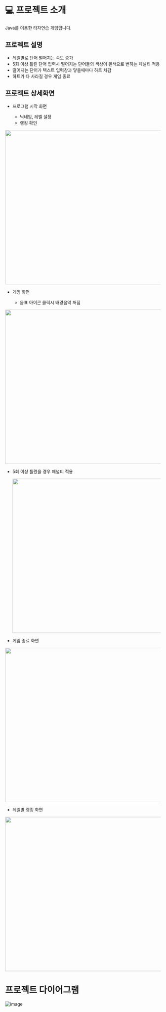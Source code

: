 # 💻 프로젝트 소개
Java를 이용한 타자연습 게임입니다.


## 프로젝트 설명
- 레벨별로 단어 떨어지는 속도 증가
- 5회 이상 틀린 단어 입력시 떨어지는 단어들의 색상이 흰색으로 변하는 페널티 적용
- 떨어지는 단어가 텍스트 입력창과 닿을때마다 하트 차감
- 하트가 다 사라질 경우 게임 종료


## 프로젝트 상세화면
- 프로그램 시작 화면

  
  - 닉네임, 레벨 설정
  - 랭킹 확인
<p align="center"><img src="https://github.com/yysh128/TypingGame/assets/75177372/79a6a8e8-57fe-453f-ae36-6138800e096f" width="800px" height="500px/">

  
- 게임 화면

  
  - 음표 아이콘 클릭시 배경음악 꺼짐
<p align="center"><img src="https://github.com/yysh128/TypingGame/assets/75177372/287c2ca8-c54d-4e2a-9a71-d07292ff004f" width="800px" height="500px/">

- 5회 이상 틀렸을 경우 페널티 적용
  <p align="center"><img src="https://github.com/yysh128/TypingGame/assets/75177372/d7dbbbc9-0d27-4505-b037-a4c14dd1212b" width="800px" height="500px/">

- 게임 종료 화면
<p align="center"><img src="https://github.com/yysh128/TypingGame/assets/75177372/025b5653-2501-4af4-841f-a4cebaf5794b" width="800px" height="500px/">

- 레벨별 랭킹 화면
<p align="center"><img src="https://github.com/yysh128/TypingGame/assets/75177372/d03e8351-7ffe-418b-b93b-efe033f238d3" width="800px" height="500px/">





# 프로젝트 다이어그램
![image](https://github.com/yysh128/TypingGame/assets/75177372/7257e778-f178-417f-b4b4-18674afa5cad)
